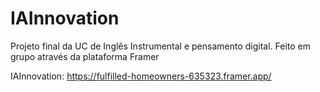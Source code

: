 # IAInnovation
 Projeto final da UC de Inglês Instrumental e pensamento digital. Feito em grupo através da plataforma Framer

IAInnovation: <https://fulfilled-homeowners-635323.framer.app/>
